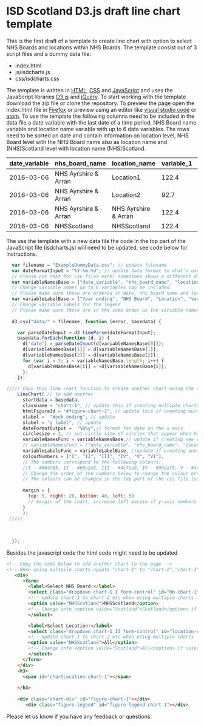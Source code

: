 # ISD Scotland D3.js draft line chart template
This is the first draft of a template to create line chart with option to select NHS Boards and locations within NHS Boards. The template consist out of 3 script files and a dummy data file:
* index.html
* js/isdcharts.js
* css/isdcharts.css

The template is written in [HTML](https://developer.mozilla.org/en-US/docs/Learn/HTML), [CSS](https://developer.mozilla.org/en-US/docs/Learn/CSS) and [JavaScript](https://developer.mozilla.org/en-US/docs/Learn/JavaScript) and uses the JavaScript libraries [D3.js](https://d3js.org/) and [jQuery](https://jquery.com/). To start working with the template download the zip file or clone the repository. To preview the page open the index.html file in [Firefox](https://www.mozilla.org/en-GB/firefox/) or preview  using an editor like [visual studio code](https://code.visualstudio.com/) or [atom](https://atom.io/).
To use the template the following columns need to be included in the data file a date variable with the last date of a time period, NHS Board name variable and location name variable with up to 6 data variables. The rows need to be sorted on date and contain information on location level, NHS Board level with the NHS Board name also as location name and (NHS)Scotland level with location name (NHS)Scotland.  

| date_variable |	nhs_board_name |	location_name |	variable_1 |	variable_2 |	
| ----- | ----- | ----- | ----- | ----- |
| 2016-03-06	| NHS Ayrshire & Arran |	Location1 |	122.4 |	240 |	
| 2016-03-06 |	NHS Ayrshire & Arran |	Location2 |	92.7 |	183.6	|
| 2016-03-06 |	NHS Ayrshire & Arran |	NHS Ayrshire & Arran |	122.4 |	244.8	|
| 2016-03-06 |	NHSScotland |	NHSScotland |	122.4	| 264 |

The use the template with a new data file the code in the top part of the JavaScript file (isdcharts.js) will need to be updated, see code below for instructions. 

```javascript
  var filename = "ExampleDummyData.csv"; // update filename
  var dateFormatInput = "%Y-%m-%d"; // update date format to what's used in the data file 
  // Please not that for csv files excel sometimes shows a different date format that the actual date format 
  var variableNamesBase = ["date_variable", "nhs_board_name", "location_name", "variable_1", "variable_2"] 
  // Change variable names up to 6 variables can be included
  // Please make sure these are ordered in date, nhs board name and location name, variable1, variable2 etc.
  var variableLabelBase = ["Year ending", "NHS Board", "Location", "variable 1", "variable 2"]
  // Change variable labels for the legend
  // Please make sure these are in the same order as the variable names
  
  d3.csv("data/" + filename, function (error, basedata) {

    var parseDateInput = d3.timeParse(dateFormatInput);
    basedata.forEach(function (d, i) {
      d["date"] = parseDateInput(d[variableNamesBase[0]]);
      d[variableNamesBase[1]] = d[variableNamesBase[1]];
      d[variableNamesBase[2]] = d[variableNamesBase[2]];
      for (var i = 3; i < variableNamesBase.length; i++) {
        d[variableNamesBase[i]] = +d[variableNamesBase[i]];
      };
    });

///// Copy this line chart function to create another chart using the same data
    LineChart( // to add another 
      startdata = basedata,
      classname = "chart-1", // update this if creating multiple charts on the same page
      htmlFigureId = "#figure-chart-1", // update this if creating multiple charts on the same page
      xlabel =  "Week ending", // update 
      ylabel = "y label", // update
      dateFormatOutput =  "%b%y",// format for date on the x axis
      circlesize = 3, // set circle size of circles that appear when hovering over the chart
      variableNamesFunc = variableNamesBase,// update if creating new chart with same data for example:
      // variableNamesFunc = ["date_variable", "nhs_board_name", "location_name", "variable_3"]
      variableLabelsFunc = variableLabelBase, //update if creating another chart from same data
      colourNumbers = ["I", "II", "III", "IV", "V", "VI"], 
      // The numbers correspond to the following colours: 
      //I - #004785, II - #00a2e5, III - #4c7ea9, IV - #99daf5, V - #4cbeed, VI - #99b5ce
      // Change the order of the numbers below to change the colour order of the lines 
      // The colours can be changed in the top part of the css file isdcharts.css
      
      margin = {
        top: 5, right: 20, bottom: 40, left: 50 
        // margin of the chart, increase left margin if y-axis numbers are cut off 
      }
      );
 /////
      
      
      
  });
```

Besides the javascript code the html code might need to be updated

```html
<!-- Copy the code below to add another chart to the page -->
<!-- When using multpile charts update "chart-1" to "chart-2","chart-3" etc when using multiple charts -->
   <div>
      <form>
        <label>Select NHS Board:</label>
        <select class="dropdown chart-1 I form-control" id="hb-chart-1"> 
        <!-- Update chart-1 to chart-2 etc when using multiple charts -->
        <option value="NHSScotland">NHSScotland</option> 
        <!-- Change into <option value="Scotland">Scotland</option> if using Scotland instead of NHSScotland-->
        </select>

        <label>Select Location:</label>
        <select class="dropdown chart-1 II form-control" id="location-chart-1">
        <!-- Update chart-1 to chart-2 etc when using multiple charts -->
        <option value="NHSScotland">All</option>
        <!-- Change into <option value="Scotland">All</option> if using Scotland instead of NHSScotland-->
        </select>
      </form>
    </div>
    <h3>
      <span id="chartLocation-chart-1"></span>
     
    </h3>
    
    <div class="chart-div" id="figure-chart-1"></div>
       <div class="figure-legend" id="figure-legend-chart-1"></div>
```
Please let us know if you have any feedback or questions.

 
